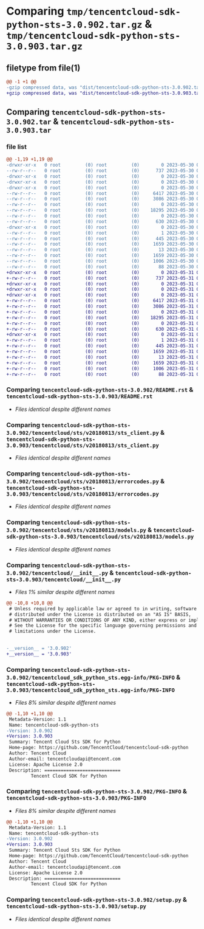 # Comparing `tmp/tencentcloud-sdk-python-sts-3.0.902.tar.gz` & `tmp/tencentcloud-sdk-python-sts-3.0.903.tar.gz`

## filetype from file(1)

```diff
@@ -1 +1 @@
-gzip compressed data, was "dist/tencentcloud-sdk-python-sts-3.0.902.tar", last modified: Tue May 30 00:31:53 2023, max compression
+gzip compressed data, was "dist/tencentcloud-sdk-python-sts-3.0.903.tar", last modified: Wed May 31 02:19:56 2023, max compression
```

## Comparing `tencentcloud-sdk-python-sts-3.0.902.tar` & `tencentcloud-sdk-python-sts-3.0.903.tar`

### file list

```diff
@@ -1,19 +1,19 @@
-drwxr-xr-x   0 root         (0) root         (0)        0 2023-05-30 00:31:53.000000 tencentcloud-sdk-python-sts-3.0.902/
--rw-r--r--   0 root         (0) root         (0)      737 2023-05-30 00:31:53.000000 tencentcloud-sdk-python-sts-3.0.902/README.rst
-drwxr-xr-x   0 root         (0) root         (0)        0 2023-05-30 00:31:53.000000 tencentcloud-sdk-python-sts-3.0.902/tencentcloud/
-drwxr-xr-x   0 root         (0) root         (0)        0 2023-05-30 00:31:53.000000 tencentcloud-sdk-python-sts-3.0.902/tencentcloud/sts/
-drwxr-xr-x   0 root         (0) root         (0)        0 2023-05-30 00:31:53.000000 tencentcloud-sdk-python-sts-3.0.902/tencentcloud/sts/v20180813/
--rw-r--r--   0 root         (0) root         (0)     6417 2023-05-30 00:31:53.000000 tencentcloud-sdk-python-sts-3.0.902/tencentcloud/sts/v20180813/sts_client.py
--rw-r--r--   0 root         (0) root         (0)     3086 2023-05-30 00:31:53.000000 tencentcloud-sdk-python-sts-3.0.902/tencentcloud/sts/v20180813/errorcodes.py
--rw-r--r--   0 root         (0) root         (0)        0 2023-05-30 00:31:53.000000 tencentcloud-sdk-python-sts-3.0.902/tencentcloud/sts/v20180813/__init__.py
--rw-r--r--   0 root         (0) root         (0)    18295 2023-05-30 00:31:53.000000 tencentcloud-sdk-python-sts-3.0.902/tencentcloud/sts/v20180813/models.py
--rw-r--r--   0 root         (0) root         (0)        0 2023-05-30 00:31:53.000000 tencentcloud-sdk-python-sts-3.0.902/tencentcloud/sts/__init__.py
--rw-r--r--   0 root         (0) root         (0)      630 2023-05-30 00:31:53.000000 tencentcloud-sdk-python-sts-3.0.902/tencentcloud/__init__.py
-drwxr-xr-x   0 root         (0) root         (0)        0 2023-05-30 00:31:53.000000 tencentcloud-sdk-python-sts-3.0.902/tencentcloud_sdk_python_sts.egg-info/
--rw-r--r--   0 root         (0) root         (0)        1 2023-05-30 00:31:53.000000 tencentcloud-sdk-python-sts-3.0.902/tencentcloud_sdk_python_sts.egg-info/dependency_links.txt
--rw-r--r--   0 root         (0) root         (0)      445 2023-05-30 00:31:53.000000 tencentcloud-sdk-python-sts-3.0.902/tencentcloud_sdk_python_sts.egg-info/SOURCES.txt
--rw-r--r--   0 root         (0) root         (0)     1659 2023-05-30 00:31:53.000000 tencentcloud-sdk-python-sts-3.0.902/tencentcloud_sdk_python_sts.egg-info/PKG-INFO
--rw-r--r--   0 root         (0) root         (0)       13 2023-05-30 00:31:53.000000 tencentcloud-sdk-python-sts-3.0.902/tencentcloud_sdk_python_sts.egg-info/top_level.txt
--rw-r--r--   0 root         (0) root         (0)     1659 2023-05-30 00:31:53.000000 tencentcloud-sdk-python-sts-3.0.902/PKG-INFO
--rw-r--r--   0 root         (0) root         (0)     1006 2023-05-30 00:31:53.000000 tencentcloud-sdk-python-sts-3.0.902/setup.py
--rw-r--r--   0 root         (0) root         (0)       88 2023-05-30 00:31:53.000000 tencentcloud-sdk-python-sts-3.0.902/setup.cfg
+drwxr-xr-x   0 root         (0) root         (0)        0 2023-05-31 02:19:56.000000 tencentcloud-sdk-python-sts-3.0.903/
+-rw-r--r--   0 root         (0) root         (0)      737 2023-05-31 02:19:56.000000 tencentcloud-sdk-python-sts-3.0.903/README.rst
+drwxr-xr-x   0 root         (0) root         (0)        0 2023-05-31 02:19:56.000000 tencentcloud-sdk-python-sts-3.0.903/tencentcloud/
+drwxr-xr-x   0 root         (0) root         (0)        0 2023-05-31 02:19:56.000000 tencentcloud-sdk-python-sts-3.0.903/tencentcloud/sts/
+drwxr-xr-x   0 root         (0) root         (0)        0 2023-05-31 02:19:56.000000 tencentcloud-sdk-python-sts-3.0.903/tencentcloud/sts/v20180813/
+-rw-r--r--   0 root         (0) root         (0)     6417 2023-05-31 02:19:56.000000 tencentcloud-sdk-python-sts-3.0.903/tencentcloud/sts/v20180813/sts_client.py
+-rw-r--r--   0 root         (0) root         (0)     3086 2023-05-31 02:19:56.000000 tencentcloud-sdk-python-sts-3.0.903/tencentcloud/sts/v20180813/errorcodes.py
+-rw-r--r--   0 root         (0) root         (0)        0 2023-05-31 02:19:56.000000 tencentcloud-sdk-python-sts-3.0.903/tencentcloud/sts/v20180813/__init__.py
+-rw-r--r--   0 root         (0) root         (0)    18295 2023-05-31 02:19:56.000000 tencentcloud-sdk-python-sts-3.0.903/tencentcloud/sts/v20180813/models.py
+-rw-r--r--   0 root         (0) root         (0)        0 2023-05-31 02:19:56.000000 tencentcloud-sdk-python-sts-3.0.903/tencentcloud/sts/__init__.py
+-rw-r--r--   0 root         (0) root         (0)      630 2023-05-31 02:19:56.000000 tencentcloud-sdk-python-sts-3.0.903/tencentcloud/__init__.py
+drwxr-xr-x   0 root         (0) root         (0)        0 2023-05-31 02:19:56.000000 tencentcloud-sdk-python-sts-3.0.903/tencentcloud_sdk_python_sts.egg-info/
+-rw-r--r--   0 root         (0) root         (0)        1 2023-05-31 02:19:56.000000 tencentcloud-sdk-python-sts-3.0.903/tencentcloud_sdk_python_sts.egg-info/dependency_links.txt
+-rw-r--r--   0 root         (0) root         (0)      445 2023-05-31 02:19:56.000000 tencentcloud-sdk-python-sts-3.0.903/tencentcloud_sdk_python_sts.egg-info/SOURCES.txt
+-rw-r--r--   0 root         (0) root         (0)     1659 2023-05-31 02:19:56.000000 tencentcloud-sdk-python-sts-3.0.903/tencentcloud_sdk_python_sts.egg-info/PKG-INFO
+-rw-r--r--   0 root         (0) root         (0)       13 2023-05-31 02:19:56.000000 tencentcloud-sdk-python-sts-3.0.903/tencentcloud_sdk_python_sts.egg-info/top_level.txt
+-rw-r--r--   0 root         (0) root         (0)     1659 2023-05-31 02:19:56.000000 tencentcloud-sdk-python-sts-3.0.903/PKG-INFO
+-rw-r--r--   0 root         (0) root         (0)     1006 2023-05-31 02:19:56.000000 tencentcloud-sdk-python-sts-3.0.903/setup.py
+-rw-r--r--   0 root         (0) root         (0)       88 2023-05-31 02:19:56.000000 tencentcloud-sdk-python-sts-3.0.903/setup.cfg
```

### Comparing `tencentcloud-sdk-python-sts-3.0.902/README.rst` & `tencentcloud-sdk-python-sts-3.0.903/README.rst`

 * *Files identical despite different names*

### Comparing `tencentcloud-sdk-python-sts-3.0.902/tencentcloud/sts/v20180813/sts_client.py` & `tencentcloud-sdk-python-sts-3.0.903/tencentcloud/sts/v20180813/sts_client.py`

 * *Files identical despite different names*

### Comparing `tencentcloud-sdk-python-sts-3.0.902/tencentcloud/sts/v20180813/errorcodes.py` & `tencentcloud-sdk-python-sts-3.0.903/tencentcloud/sts/v20180813/errorcodes.py`

 * *Files identical despite different names*

### Comparing `tencentcloud-sdk-python-sts-3.0.902/tencentcloud/sts/v20180813/models.py` & `tencentcloud-sdk-python-sts-3.0.903/tencentcloud/sts/v20180813/models.py`

 * *Files identical despite different names*

### Comparing `tencentcloud-sdk-python-sts-3.0.902/tencentcloud/__init__.py` & `tencentcloud-sdk-python-sts-3.0.903/tencentcloud/__init__.py`

 * *Files 1% similar despite different names*

```diff
@@ -10,8 +10,8 @@
 # Unless required by applicable law or agreed to in writing, software
 # distributed under the License is distributed on an "AS IS" BASIS,
 # WITHOUT WARRANTIES OR CONDITIONS OF ANY KIND, either express or implied.
 # See the License for the specific language governing permissions and
 # limitations under the License.
 
 
-__version__ = '3.0.902'
+__version__ = '3.0.903'
```

### Comparing `tencentcloud-sdk-python-sts-3.0.902/tencentcloud_sdk_python_sts.egg-info/PKG-INFO` & `tencentcloud-sdk-python-sts-3.0.903/tencentcloud_sdk_python_sts.egg-info/PKG-INFO`

 * *Files 8% similar despite different names*

```diff
@@ -1,10 +1,10 @@
 Metadata-Version: 1.1
 Name: tencentcloud-sdk-python-sts
-Version: 3.0.902
+Version: 3.0.903
 Summary: Tencent Cloud Sts SDK for Python
 Home-page: https://github.com/TencentCloud/tencentcloud-sdk-python
 Author: Tencent Cloud
 Author-email: tencentcloudapi@tencent.com
 License: Apache License 2.0
 Description: ============================
         Tencent Cloud SDK for Python
```

### Comparing `tencentcloud-sdk-python-sts-3.0.902/PKG-INFO` & `tencentcloud-sdk-python-sts-3.0.903/PKG-INFO`

 * *Files 8% similar despite different names*

```diff
@@ -1,10 +1,10 @@
 Metadata-Version: 1.1
 Name: tencentcloud-sdk-python-sts
-Version: 3.0.902
+Version: 3.0.903
 Summary: Tencent Cloud Sts SDK for Python
 Home-page: https://github.com/TencentCloud/tencentcloud-sdk-python
 Author: Tencent Cloud
 Author-email: tencentcloudapi@tencent.com
 License: Apache License 2.0
 Description: ============================
         Tencent Cloud SDK for Python
```

### Comparing `tencentcloud-sdk-python-sts-3.0.902/setup.py` & `tencentcloud-sdk-python-sts-3.0.903/setup.py`

 * *Files identical despite different names*

